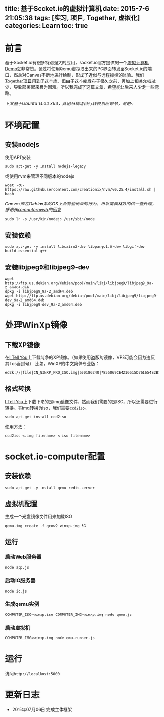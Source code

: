 title: 基于Socket.io的虚拟计算机
date: 2015-7-6 21:05:38
tags: [实习, 项目, Together, 虚拟化]
categories: Learn
toc: true
---
# 前言
基于Socket.io有很多特别强大的应用，socket.io官方提供的一个[虚拟计算机Demo](http://socket.io/demos/computer/)就非常赞。通过将使用Qemu虚拟取出来的PC界面转发至Socket.io的端口，然后对Canvas不断地进行绘制，形成了近似与远程操控的体验。我们[Together项目](http://xuanwo.org/2015/06/30/together-project/)用到了这个库，但由于这个库发布于很久之前，再加上相关文档过少，导致部署起来极为困难。所以我完成了这篇文章，希望能让后来人少走一些弯路。
<!-- more -->
*下文基于Ubuntu 14.04 x64，其他系统请自行转换相应命令，谢谢~*

# 环境配置
## 安装nodejs
使用APT安装
```
sudo apt-get -y install nodejs-legacy
```
或使用nvm来管理不同版本的nodejs
```
wget -qO- https://raw.githubusercontent.com/creationix/nvm/v0.25.4/install.sh | bash
```

*Canvas库在Debian系的OS上会有些诡异的行为，所以需要格外的做一些处理，感谢[@computernewb](https://github.com/computernewb)的[回复](https://github.com/kevin-roark/socket.io-computer/issues/11#issuecomment-118790681)*
```
sudo ln -s /usr/bin/nodejs /usr/sbin/node
```

## 安装依赖
```
sudo apt-get -y install libcairo2-dev libpango1.0-dev libgif-dev build-essential g++
```

## 安装libjpeg9和libjpeg9-dev
```
wget http://ftp.us.debian.org/debian/pool/main/libj/libjpeg9/libjpeg9_9a-2_amd64.deb
dpkg -i libjpeg9_9a-2_amd64.deb
wget http://ftp.us.debian.org/debian/pool/main/libj/libjpeg9/libjpeg9-dev_9a-2_amd64.deb
dpkg -i libjpeg9-dev_9a-2_amd64.deb
```

# 处理WinXp镜像
## 下载XP镜像
在[I Tell You](http://msdn.itellyou.cn/)上下载纯净的XP镜像。（如果使用盗版的镜像，VPS可能会因为违反其Tos而封号）
比如，WinXP的中文简体专业版：
```
ed2k://|file|CN_WINXP_PRO_ISO.img|530186240|7855069CE4216615D761654E2B75A4F7|/
```
## 格式转换
[I Tell You](http://msdn.itellyou.cn/)上下载下来的是img镜像文件，然而我们需要的是ISO，所以还需要进行转换。将img转换为iso，我们需要`ccd2iso`。
```
sudo apt-get install ccd2iso
```
使用方法：
```
ccd2iso <.img filename> <.iso filename> 
```

# socket.io-computer配置
## 安装依赖
```
sudo apt-get -y install qemu redis-server
```
## 虚拟机配置
生成一个光盘镜像文件用来加载ISO
```
qemu-img create -f qcow2 winxp.img 3G
```
## 运行
### 启动Web服务器
```
node app.js
```
### 启动IO服务器
```
node io.js
```
### 生成qemu实例
```
COMPUTER_ISO=winxp.iso COMPUTER_IMG=winxp.img node qemu.js
```
### 启动虚拟机
```
COMPUTER_IMG=winxp.img node emu-runner.js
```

# 运行
访问`http://localhost:5000`

# 更新日志
- 2015年07月06日 完成主体框架